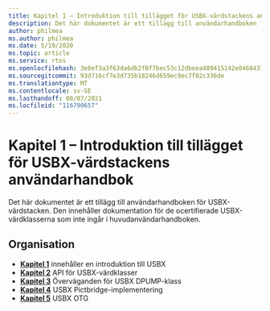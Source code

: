 ```yaml
---
title: Kapitel 1 – Introduktion till tillägget för USBX-värdstackens användarhandbok
description: Det här dokumentet är ett tillägg till användarhandboken för USBX-värdstacken. Den innehåller dokumentation för de ocertifierade USBX-värdklasserna som inte ingår i huvudanvändarhandboken.
author: philmea
ms.author: philmea
ms.date: 5/19/2020
ms.topic: article
ms.service: rtos
ms.openlocfilehash: 3e8ef3a3f63da6db2f8f7bec53c12dbeea489415142e8468437f7554ef700669
ms.sourcegitcommit: 93d716cf7e3d735b18246d659ec9ec7f82c336de
ms.translationtype: MT
ms.contentlocale: sv-SE
ms.lasthandoff: 08/07/2021
ms.locfileid: "116790657"
---
```

# <a name="chapter-1---introduction-to-the-usbx-host-stack-user-guide-supplement"></a>Kapitel 1 – Introduktion till tillägget för USBX-värdstackens användarhandbok

Det här dokumentet är ett tillägg till användarhandboken för USBX-värdstacken. Den innehåller dokumentation för de ocertifierade USBX-värdklasserna som inte ingår i huvudanvändarhandboken.

## <a name="organization"></a>Organisation

- [**Kapitel 1**](usbx-host-stack-supplemental-1.md) innehåller en introduktion till USBX
- [**Kapitel 2**](usbx-host-stack-supplemental-2.md) API för USBX-värdklasser
- [**Kapitel 3**](usbx-host-stack-supplemental-3.md) Överväganden för USBX DPUMP-klass
- [**Kapitel 4**](usbx-host-stack-supplemental-4.md) USBX Pictbridge-implementering
- [**Kapitel 5**](usbx-host-stack-supplemental-5.md) USBX OTG
